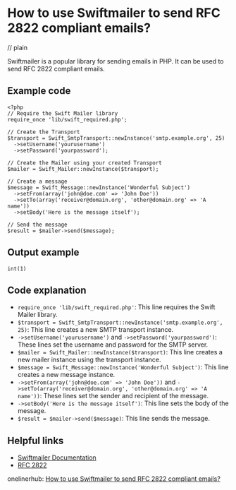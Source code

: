 # How to use Swiftmailer to send RFC 2822 compliant emails?
// plain

Swiftmailer is a popular library for sending emails in PHP. It can be used to send RFC 2822 compliant emails.

## Example code

```
<?php
// Require the Swift Mailer library
require_once 'lib/swift_required.php';

// Create the Transport
$transport = Swift_SmtpTransport::newInstance('smtp.example.org', 25)
  ->setUsername('yourusername')
  ->setPassword('yourpassword');

// Create the Mailer using your created Transport
$mailer = Swift_Mailer::newInstance($transport);

// Create a message
$message = Swift_Message::newInstance('Wonderful Subject')
  ->setFrom(array('john@doe.com' => 'John Doe'))
  ->setTo(array('receiver@domain.org', 'other@domain.org' => 'A name'))
  ->setBody('Here is the message itself');

// Send the message
$result = $mailer->send($message);
```

## Output example

```
int(1)
```

## Code explanation

- `require_once 'lib/swift_required.php'`: This line requires the Swift Mailer library.
- `$transport = Swift_SmtpTransport::newInstance('smtp.example.org', 25)`: This line creates a new SMTP transport instance.
- `->setUsername('yourusername')` and `->setPassword('yourpassword')`: These lines set the username and password for the SMTP server.
- `$mailer = Swift_Mailer::newInstance($transport)`: This line creates a new mailer instance using the transport instance.
- `$message = Swift_Message::newInstance('Wonderful Subject')`: This line creates a new message instance.
- `->setFrom(array('john@doe.com' => 'John Doe'))` and `->setTo(array('receiver@domain.org', 'other@domain.org' => 'A name'))`: These lines set the sender and recipient of the message.
- `->setBody('Here is the message itself')`: This line sets the body of the message.
- `$result = $mailer->send($message)`: This line sends the message.

## Helpful links
- [Swiftmailer Documentation](https://swiftmailer.symfony.com/docs/introduction.html)
- [RFC 2822](https://tools.ietf.org/html/rfc2822)

onelinerhub: [How to use Swiftmailer to send RFC 2822 compliant emails?](https://onelinerhub.com/php-swiftmailer/how-to-use-swiftmailer-to-send-rfc-2822-compliant-emails)